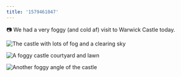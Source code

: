 ```yaml
---
title: '1579461047'
---
```

📷 We had a very foggy (and cold af) visit to Warwick Castle today. 

![The castle with lots of fog and a clearing sky](https://hankchizljaw.imgix.net/C3758D97-192E-4BB1-A1DD-B6A625612C10.jpeg?auto=format&q=60)

![A foggy castle courtyard and lawn](https://hankchizljaw.imgix.net/6EEDF782-87D4-4E9F-9A68-B2CC1FAEFC10.jpeg?auto=format&q=60)

![Another foggy angle of the castle](https://hankchizljaw.imgix.net/61B48FBC-E8D5-49AC-A95B-393FE7A9E354.jpeg?auto=format&q=60)